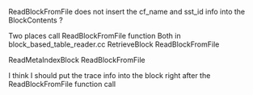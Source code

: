 

ReadBlockFromFile does not insert the cf_name and sst_id info
into the BlockContents ? 



Two places  call ReadBlockFromFile function 
Both in block_based_table_reader.cc
RetrieveBlock 
  ReadBlockFromFile


ReadMetaIndexBlock
  ReadBlockFromFile


I think I should put the trace info into the block right after
the ReadBlockFromFile function  call
